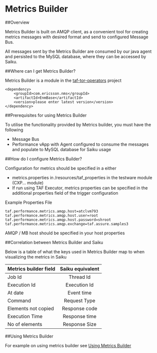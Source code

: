 <head>
    <title>Metrics Builder</title>
</head>

# Metrics Builder

##Overview

Metrics Builder is built on AMQP client, as a convenient tool for creating metrics messages with desired format and send to configured Message Bus.

All messages sent by the Metrics Builder are consumed by our java agent and persisted to the MySQL database, where they can be accessed by Saiku.

##Where can I get Metrics Builder?

Metrics Builder is a module in the [taf-tor-operators](https://gerrit.ericsson.se/#/admin/projects/OSS/com.ericsson.nms/taf-tor-operators) project

    <dependency>
        <groupId>com.ericsson.nms</groupId>
        <artifactId>EnmBase</artifactId>
        <version>please enter latest version</version>
    </dependency>

##Prerequisites for using Metrics Builder

To utilise the functionality provided by Metrics builder, you must have the following

* Message Bus
* Performance vApp with Agent configured to consume the messages and populate to MySQL database for Saiku usage

##How do I configure Metrics Builder?

Configuration for metrics should be specified in a either

* metrics.properties in /resources/taf_properties in the testware module (CXP... module)
* If run using TAF Executor, metrics properties can be specified in the additional properties field of the trigger configuration

Example Properties File

    taf.performance.metrics.amqp.host=atclvm793
    taf.performance.metrics.amqp.host.user=root
    taf.performance.metrics.amqp.host.password=shroot
    taf.performance.metrics.amqp.exchange=taf.assure.samples3

AMQP / MB host should be specified in your host properties

##Correlation between Metrics Builder and Saiku

Below is a table of what the keys used in Metrics Builder map to when visualizing the metrics in Saiku

| Metrics builder field | Saiku equivalent |
|-----------------------|:----------------:|
| Job Id                | Thread Id        |
| Execution Id          | Execution Id     |
| At date               | Event time       |
| Command               | Request Type     |
| Elements not copied   | Response code    |
| Execution Time        | Response time    |
| No of elements        | Response Size    |

##Using Metrics Builder

For example on using metrics builder see [Using Metrics Builder](using_metrics_builder.html)
